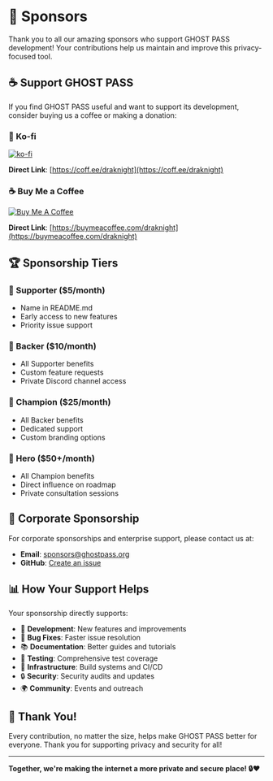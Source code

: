 # 🎉 Sponsors

Thank you to all our amazing sponsors who support GHOST PASS development! Your contributions help us maintain and improve this privacy-focused tool.

## ☕ Support GHOST PASS

If you find GHOST PASS useful and want to support its development, consider buying us a coffee or making a donation:

### 💙 Ko-fi
[![ko-fi](https://ko-fi.com/img/githubbutton_sm.svg)](https://coff.ee/draknight)

**Direct Link**: [https://coff.ee/draknight](https://coff.ee/draknight)

### ☕ Buy Me a Coffee
[![Buy Me A Coffee](https://www.buymeacoffee.com/assets/img/custom_images/orange_img.png)](https://buymeacoffee.com/draknight)

**Direct Link**: [https://buymeacoffee.com/draknight](https://buymeacoffee.com/draknight)

## 🏆 Sponsorship Tiers

### 🌟 Supporter ($5/month)
- Name in README.md
- Early access to new features
- Priority issue support

### 🚀 Backer ($10/month)
- All Supporter benefits
- Custom feature requests
- Private Discord channel access

### 💎 Champion ($25/month)
- All Backer benefits
- Dedicated support
- Custom branding options

### 🏅 Hero ($50+/month)
- All Champion benefits
- Direct influence on roadmap
- Private consultation sessions

## 🤝 Corporate Sponsorship

For corporate sponsorships and enterprise support, please contact us at:
- **Email**: sponsors@ghostpass.org
- **GitHub**: [Create an issue](https://github.com/ghostpass/ghostpass/issues)

## 📊 How Your Support Helps

Your sponsorship directly supports:

- 🔧 **Development**: New features and improvements
- 🐛 **Bug Fixes**: Faster issue resolution
- 📚 **Documentation**: Better guides and tutorials
- 🧪 **Testing**: Comprehensive test coverage
- 🚀 **Infrastructure**: Build systems and CI/CD
- 🔒 **Security**: Security audits and updates
- 🌍 **Community**: Events and outreach

## 🙏 Thank You!

Every contribution, no matter the size, helps make GHOST PASS better for everyone. Thank you for supporting privacy and security for all!

---

**Together, we're making the internet a more private and secure place! 🔒❤️** 